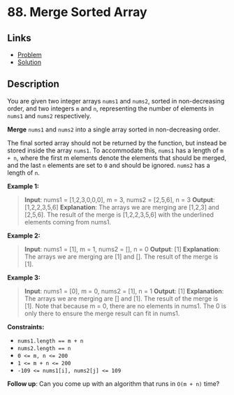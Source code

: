 # 88. Merge Sorted Array

## Links

- [Problem](https://leetcode.com/problems/merge-sorted-array/description/?envType=study-plan-v2&envId=top-interview-150)
- [Solution](./solution.py)

## Description

You are given two integer arrays `nums1` and `nums2`, sorted in non-decreasing order, and two integers `m` and `n`, representing the number of elements in `nums1` and `nums2` respectively.

**Merge** `nums1` and `nums2` into a single array sorted in non-decreasing order.

The final sorted array should not be returned by the function, but instead be stored inside the array `nums1`. To accommodate this, `nums1` has a length of `m + n`, where the first m elements denote the elements that should be merged, and the last `n` elements are set to `0` and should be ignored. `nums2` has a length of `n`.

**Example 1:**

> **Input**: nums1 = [1,2,3,0,0,0], m = 3, nums2 = [2,5,6], n = 3
> **Output**: [1,2,2,3,5,6]
> **Explanation**: The arrays we are merging are [1,2,3] and [2,5,6].
> The result of the merge is [1,2,2,3,5,6] with the underlined elements coming from nums1.

**Example 2:**

> **Input**: nums1 = [1], m = 1, nums2 = [], n = 0
> **Output**: [1]
> **Explanation**: The arrays we are merging are [1] and [].
> The result of the merge is [1].

**Example 3:**

> **Input**: nums1 = [0], m = 0, nums2 = [1], n = 1
> **Output**: [1]
> **Explanation**: The arrays we are merging are [] and [1].
> The result of the merge is [1].
> Note that because m = 0, there are no elements in nums1. The 0 is only there to ensure the merge result can fit in nums1.

**Constraints:**

- `nums1.length == m + n`
- `nums2.length == n`
- `0 <= m, n <= 200`
- `1 <= m + n <= 200`
- `-109 <= nums1[i], nums2[j] <= 109`

**Follow up**: Can you come up with an algorithm that runs in `O(m + n)` time?
